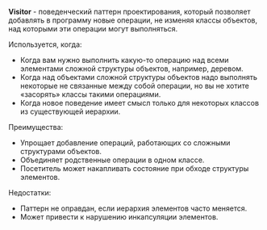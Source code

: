 **Visitor** - поведенческий паттерн проектирования, который позволяет добавлять в программу новые операции, 
не изменяя классы объектов, над которыми эти операции могут выполняться.

Используется, когда: 
+ Когда вам нужно выполнить какую-то операцию над всеми элементами сложной структуры объектов, например, деревом.
+ Когда над объектами сложной структуры объектов надо выполнять некоторые не связанные между собой операции, 
но вы не хотите «засорять» классы такими операциями.
+ Когда новое поведение имеет смысл только для некоторых классов из существующей иерархии.

Преимущества:
+ Упрощает добавление операций, работающих со сложными структурами объектов.
+ Объединяет родственные операции в одном классе.
+ Посетитель может накапливать состояние при обходе структуры элементов.

Недостатки:
+ Паттерн не оправдан, если иерархия элементов часто меняется.
+ Может привести к нарушению инкапсуляции элементов.
